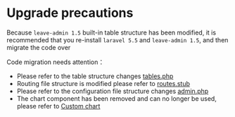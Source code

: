 # Upgrade precautions

Because `leave-admin 1.5` built-in table structure has been modified, it is recommended that you re-install `laravel 5.5` and `leave-admin 1.5`, and then migrate the code over

Code migration needs attention：

- Please refer to the table structure changes [tables.php](https://github.com/z-song/leave-admin/blob/master/database/migrations/2016_01_04_173148_create_admin_tables.php)
- Routing file structure is modified please refer to [routes.stub](https://github.com/z-song/leave-admin/blob/master/src/Console/stubs/routes.stub)
- Please refer to the configuration file structure changes [admin.php](https://github.com/z-song/leave-admin/blob/master/config/admin.php)
- The chart component has been removed and can no longer be used, please refer to [Custom chart](/en/custom-chart.md)